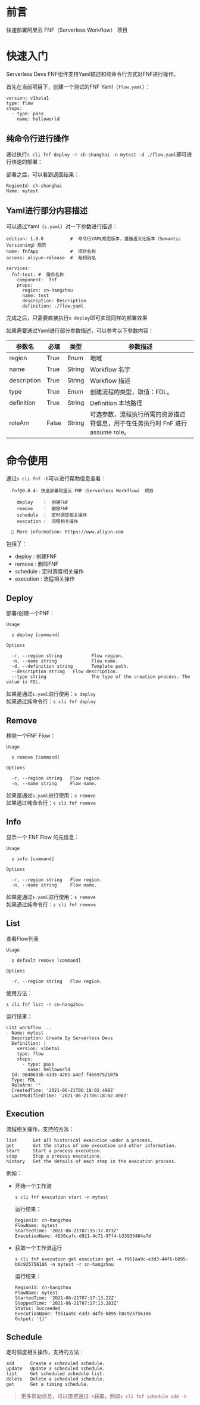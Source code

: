 # 前言

快速部署阿里云 FNF（Serverless Workflow） 项目


# 快速入门

Serverless Devs FNF组件支持Yaml描述和纯命令行方式对FNF进行操作。

首先在当前项目下，创建一个测试的FNF Yaml（`flow.yaml`）：

```
version: v1beta1
type: flow
steps:
  - type: pass
    name: helloworld

```

## 纯命令行进行操作

通过执行`s cli fnf deploy -r ch-shanghai -n mytest -d ./flow.yaml`即可进行快速的部署：

部署之后，可以看到返回结果：

```
RegionId: ch-shanghai
Name: mytest
```

## Yaml进行部分内容描述

可以通过Yaml（`s.yaml`）对一下参数进行描述：

```
edition: 1.0.0          #  命令行YAML规范版本，遵循语义化版本（Semantic Versioning）规范
name: fnfApp            #  项目名称
access: aliyun-release  #  秘钥别名

services:
  fnf-test: #  服务名称
    component:  fnf
    props:
      region: cn-hangzhou
      name: test
      description: Description
      definition: ./flow.yaml
```

完成之后，只需要直接执行`s deploy`即可实现同样的部署效果

如果需要通过Yaml进行部分参数描述，可以参考以下参数内容：

| 参数名 |  必填  |  类型  |  参数描述  |
| --- |  ---  |  ---  |  ---  |
| region | True | Enum | 地域 |
| name | True | String | Workflow 名字 |
| description | True | String | Workflow 描述 |
| type | True | Enum | 创建流程的类型，取值：FDL。 |
| definition | True | String | Definition 本地路径 |
| roleArn | False | String | 可选参数，流程执行所需的资源描述符信息，用于在任务执行时 FnF 进行 assume role。 |

# 命令使用

通过`s cli fnf -h`可以进行帮助信息查看：
```
  fnf@0.0.4: 快速部署阿里云 FNF（Serverless Workflow） 项目

    deploy    :  创建FNF
    remove    :  删除FNF
    schedule  :  定时调度相关操作
    execution :  流程相关操作

  🧭 More information: https://www.aliyun.com
```

包括了：
- deploy    :  创建FNF
- remove    :  删除FNF
- schedule  :  定时调度相关操作
- execution :  流程相关操作

## Deploy

部署/创建一个FNF：

```
Usage

  s deploy [command] 

Options

  -r, --region string           Flow region.                                       
  -n, --name string             Flow name.                                         
  -d, --definition string       Template path.                                      
  --description string   Flow description.                                  
  --type string                 The type of the creation process. The value is FDL. 
```

如果是通过`s.yaml`进行使用：`s deploy`   
如果通过纯命令行：`s cli fnf deploy`

## Remove

移除一个FNF Flow：

```
Usage

  s remove [command] 

Options

  -r, --region string   Flow region. 
  -n, --name string     Flow name.
```

如果是通过`s.yaml`进行使用：`s remove`   
如果通过纯命令行：`s cli fnf remove`

## Info

显示一个 FNF Flow 的元信息：

```
Usage

  s info [command] 

Options

  -r, --region string   Flow region. 
  -n, --name string     Flow name.
```

如果是通过`s.yaml`进行使用：`s remove`   
如果通过纯命令行：`s cli fnf remove`

## List

查看Flow列表

```
Usage

  s default remove [command] 

Options

  -r, --region string   Flow region. 
```

使用方法：

```
s cli fnf list -r cn-hangzhou
```

运行结果：

```
List workflow ... 
- Name: mytest
  Description: Create By Serverless Devs
  Definition: |
    version: v1beta1
    type: flow
    steps:
      - type: pass
        name: helloworld
  Id: 9848633b-43d5-4201-a4ef-f4b69752107b
  Type: FDL
  RoleArn: ''
  CreatedTime: '2021-06-21T06:18:02.498Z'
  LastModifiedTime: '2021-06-21T06:18:02.498Z'
```


## Execution

流程相关操作，支持的方法：
      
```
list      Get all historical execution under a process.          
get       Get the status of one execution and other information. 
start     Start a process execution.                             
stop      Stop a process executione.                             
history   Get the details of each step in the execution process.    
```

例如：

- 开始一个工作流

    ```
    s cli fnf execution start -n mytest
    ```
    
    运行结果：
    
    ```
    RegionId: cn-hangzhou
    FlowName: mytest
    StartedTime: '2021-06-21T07:15:37.073Z'
    ExecutionName: 4930cafc-d921-4c71-97f4-b33933484a7d
    ```

- 获取一个工作流运行

    ```
    s cli fnf execution get execution get -e f951aa9c-e3d3-44f6-b895-b0c925756186 -n mytest -r cn-hangzhou
    ```
    
    运行结果：
    
    ```
    RegionId: cn-hangzhou
    FlowName: mytest
    StartedTime: '2021-06-21T07:17:13.22Z'
    StoppedTime: '2021-06-21T07:17:13.283Z'
    Status: Succeeded
    ExecutionName: f951aa9c-e3d3-44f6-b895-b0c925756186
    Output: '{}'
    ```
    
## Schedule

定时调度相关操作，支持的方法：

```
add      Create a scheduled schedule. 
update   Update a scheduled schedule. 
list     Get scheduled schedule list. 
delete   Delete a scheduled schedule. 
get      Get a timing schedule.     
```


> 更多帮助信息，可以直接通过`-h`获取，例如`s cli fnf schedule add -h`
